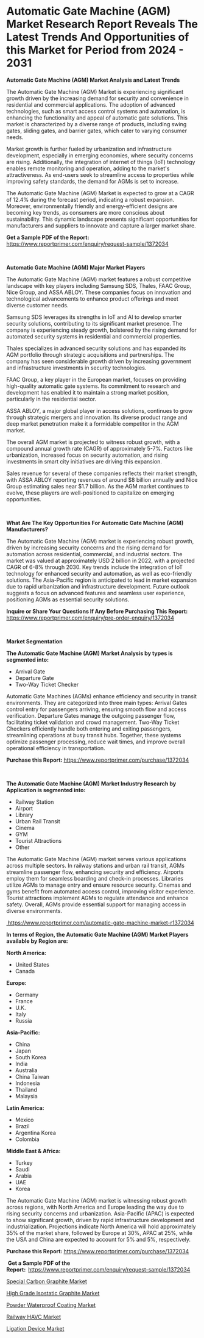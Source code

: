 <p><h1>Automatic Gate Machine (AGM) Market Research Report Reveals The Latest Trends And Opportunities of this Market for Period from 2024 - 2031</h1></p><p><strong>Automatic Gate Machine (AGM) Market Analysis and Latest Trends</strong></p>
<p><p>The Automatic Gate Machine (AGM) Market is experiencing significant growth driven by the increasing demand for security and convenience in residential and commercial applications. The adoption of advanced technologies, such as smart access control systems and automation, is enhancing the functionality and appeal of automatic gate solutions. This market is characterized by a diverse range of products, including swing gates, sliding gates, and barrier gates, which cater to varying consumer needs.</p><p>Market growth is further fueled by urbanization and infrastructure development, especially in emerging economies, where security concerns are rising. Additionally, the integration of internet of things (IoT) technology enables remote monitoring and operation, adding to the market's attractiveness. As end-users seek to streamline access to properties while improving safety standards, the demand for AGMs is set to increase.</p><p>The Automatic Gate Machine (AGM) Market is expected to grow at a CAGR of 12.4% during the forecast period, indicating a robust expansion. Moreover, environmentally friendly and energy-efficient designs are becoming key trends, as consumers are more conscious about sustainability. This dynamic landscape presents significant opportunities for manufacturers and suppliers to innovate and capture a larger market share.</p></p>
<p><strong>Get a Sample PDF of the Report:&nbsp;</strong> <a href="https://www.reportprimer.com/enquiry/request-sample/1372034">https://www.reportprimer.com/enquiry/request-sample/1372034</a></p>
<p>&nbsp;</p>
<p><strong>Automatic Gate Machine (AGM) Major Market Players</strong></p>
<p><p>The Automatic Gate Machine (AGM) market features a robust competitive landscape with key players including Samsung SDS, Thales, FAAC Group, Nice Group, and ASSA ABLOY. These companies focus on innovation and technological advancements to enhance product offerings and meet diverse customer needs.</p><p>Samsung SDS leverages its strengths in IoT and AI to develop smarter security solutions, contributing to its significant market presence. The company is experiencing steady growth, bolstered by the rising demand for automated security systems in residential and commercial properties. </p><p>Thales specializes in advanced security solutions and has expanded its AGM portfolio through strategic acquisitions and partnerships. The company has seen considerable growth driven by increasing government and infrastructure investments in security technologies.</p><p>FAAC Group, a key player in the European market, focuses on providing high-quality automatic gate systems. Its commitment to research and development has enabled it to maintain a strong market position, particularly in the residential sector.</p><p>ASSA ABLOY, a major global player in access solutions, continues to grow through strategic mergers and innovation. Its diverse product range and deep market penetration make it a formidable competitor in the AGM market.</p><p>The overall AGM market is projected to witness robust growth, with a compound annual growth rate (CAGR) of approximately 5-7%. Factors like urbanization, increased focus on security automation, and rising investments in smart city initiatives are driving this expansion. </p><p>Sales revenue for several of these companies reflects their market strength, with ASSA ABLOY reporting revenues of around $8 billion annually and Nice Group estimating sales near $1.7 billion. As the AGM market continues to evolve, these players are well-positioned to capitalize on emerging opportunities.</p></p>
<p>&nbsp;</p>
<p><strong>What Are The Key Opportunities For Automatic Gate Machine (AGM) Manufacturers?</strong></p>
<p><p>The Automatic Gate Machine (AGM) market is experiencing robust growth, driven by increasing security concerns and the rising demand for automation across residential, commercial, and industrial sectors. The market was valued at approximately USD 2 billion in 2022, with a projected CAGR of 6-8% through 2030. Key trends include the integration of IoT technology for enhanced security and automation, as well as eco-friendly solutions. The Asia-Pacific region is anticipated to lead in market expansion due to rapid urbanization and infrastructure development. Future outlook suggests a focus on advanced features and seamless user experience, positioning AGMs as essential security solutions.</p></p>
<p><strong>Inquire or Share Your Questions If Any Before Purchasing This Report:</strong> <a href="https://www.reportprimer.com/enquiry/pre-order-enquiry/1372034">https://www.reportprimer.com/enquiry/pre-order-enquiry/1372034</a></p>
<p>&nbsp;</p>
<p><strong>Market Segmentation</strong></p>
<p><strong>The Automatic Gate Machine (AGM) Market Analysis by types is segmented into:</strong></p>
<p><ul><li>Arrival Gate</li><li>Departure Gate</li><li>Two-Way Ticket Checker</li></ul></p>
<p><p>Automatic Gate Machines (AGMs) enhance efficiency and security in transit environments. They are categorized into three main types: Arrival Gates control entry for passengers arriving, ensuring smooth flow and access verification. Departure Gates manage the outgoing passenger flow, facilitating ticket validation and crowd management. Two-Way Ticket Checkers efficiently handle both entering and exiting passengers, streamlining operations at busy transit hubs. Together, these systems optimize passenger processing, reduce wait times, and improve overall operational efficiency in transportation.</p></p>
<p><strong>Purchase this Report:&nbsp;</strong><a href="https://www.reportprimer.com/purchase/1372034">https://www.reportprimer.com/purchase/1372034</a></p>
<p>&nbsp;</p>
<p><strong>The Automatic Gate Machine (AGM) Market Industry Research by Application is segmented into:</strong></p>
<p><ul><li>Railway Station</li><li>Airport</li><li>Library</li><li>Urban Rail Transit</li><li>Cinema</li><li>GYM</li><li>Tourist Attractions</li><li>Other</li></ul></p>
<p><p>The Automatic Gate Machine (AGM) market serves various applications across multiple sectors. In railway stations and urban rail transit, AGMs streamline passenger flow, enhancing security and efficiency. Airports employ them for seamless boarding and check-in processes. Libraries utilize AGMs to manage entry and ensure resource security. Cinemas and gyms benefit from automated access control, improving visitor experience. Tourist attractions implement AGMs to regulate attendance and enhance safety. Overall, AGMs provide essential support for managing access in diverse environments.</p></p>
<p><a href="https://www.reportprimer.com/automatic-gate-machine-market-r1372034">&nbsp;https://www.reportprimer.com/automatic-gate-machine-market-r1372034</a></p>
<p><strong>In terms of Region, the Automatic Gate Machine (AGM) Market Players available by Region are:</strong></p>
<p>
    <p> <strong> North America: </strong>
        <ul>
            <li>United States</li>
            <li>Canada</li>
        </ul>
        </p> 
    <p> <strong> Europe: </strong>
        <ul>
            <li>Germany</li>
            <li>France</li>
            <li>U.K.</li>
            <li>Italy</li>
            <li>Russia</li>
        </ul>
        </p> 
    <p> <strong> Asia-Pacific: </strong>
        <ul>
            <li>China</li>
            <li>Japan</li>
            <li>South Korea</li>
            <li>India</li>
            <li>Australia</li>
            <li>China Taiwan</li>
            <li>Indonesia</li>
            <li>Thailand</li>
            <li>Malaysia</li>
        </ul>
        </p> 
    <p> <strong> Latin America: </strong>
        <ul>
            <li>Mexico</li>
            <li>Brazil</li>
            <li>Argentina Korea</li>
            <li>Colombia</li>
        </ul>
        </p> 
    <p> <strong> Middle East & Africa: </strong>
        <ul>
            <li>Turkey</li>
            <li>Saudi</li>
            <li>Arabia</li>
            <li>UAE</li>
            <li>Korea</li>
        </ul>
    </p>
    </p>
<p><p>The Automatic Gate Machine (AGM) market is witnessing robust growth across regions, with North America and Europe leading the way due to rising security concerns and urbanization. Asia-Pacific (APAC) is expected to show significant growth, driven by rapid infrastructure development and industrialization. Projections indicate North America will hold approximately 35% of the market share, followed by Europe at 30%, APAC at 25%, while the USA and China are expected to account for 5% and 5%, respectively.</p></p>
<p><strong>Purchase this Report: </strong><a href="https://www.reportprimer.com/purchase/1372034">https://www.reportprimer.com/purchase/1372034</a></p>
<p>&nbsp;<strong>Get a Sample PDF of the Report:&nbsp;&nbsp;</strong><a href="https://www.reportprimer.com/enquiry/request-sample/1372034">https://www.reportprimer.com/enquiry/request-sample/1372034</a></p>
<p><strong></strong></p>
<p><p><a href="https://issuu.com/reportprime-2/docs/special-carbon-graphite-market-size_acfe0bd61bc440">Special Carbon Graphite Market</a></p><p><a href="https://issuu.com/reportprime-2/docs/high-grade-isostatic-graphite-marke_ee168f8efd83d7">High Grade Isostatic Graphite Market</a></p><p><a href="https://medium.com/@ratanchakma60_3484/what-are-the-growth-opportunities-and-challenges-in-the-powder-waterproof-coating-market-019b1998458e">Powder Waterproof Coating Market</a></p><p><a href="https://medium.com/@ratanchakma60_3484/future-of-innovation-global-railway-havc-market-growth-and-opportunities-2024-2031-e3800d5e18f2?postPublishedType=repub">Railway HAVC Market</a></p><p><a href="https://www.linkedin.com/pulse/exploring-ligation-device-market-dynamics-revenue-analysis-ajt3c">Ligation Device Market</a></p></p>